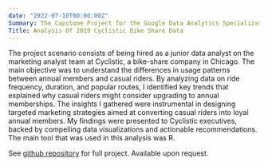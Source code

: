 ```yaml
---
date: "2022-07-10T00:00:00Z"
Summary: The Capstone Project for the Google Data Analytics Specialization
Title: Analysis Of 2019 Cyclistic Bike Share Data
---
```

The project scenario consists of being hired as a junior data analyst on the marketing analyst team at Cyclistic, a bike-share company in Chicago. The main objective was to understand the differences in usage patterns between annual members and casual riders. By analyzing data on ride frequency, duration, and popular routes, I identified key trends that explained why casual riders might consider upgrading to annual memberships. The insights I gathered were instrumental in designing targeted marketing strategies aimed at converting casual riders into loyal annual members. My findings were presented to Cyclistic executives, backed by compelling data visualizations and actionable recommendations. The main tool that was used in this analysis was R.

See [github repository](https://github.com/sirmanuelcortez3/Google-Data-Analytics-Capstone.git) for full project. Available upon request.